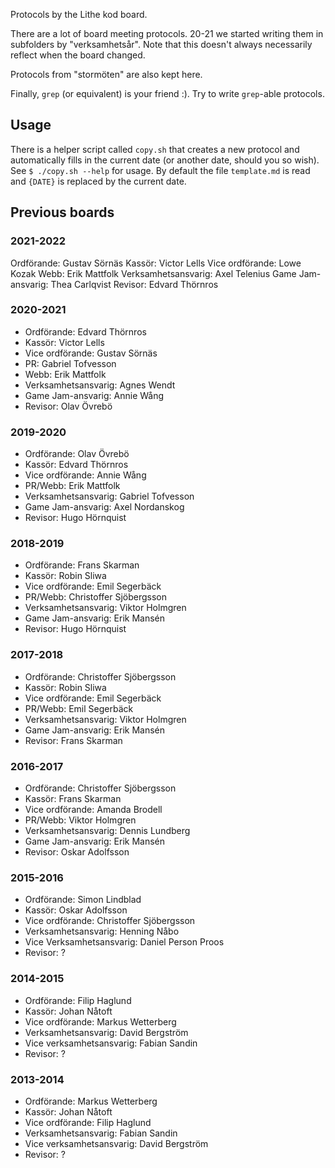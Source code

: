 Protocols by the Lithe kod board.

There are a lot of board meeting protocols. 20-21 we started writing them in
subfolders by "verksamhetsår". Note that this doesn't always necessarily reflect
when the board changed.

Protocols from "stormöten" are also kept here.

Finally, `grep` (or equivalent) is your friend :). Try to write `grep`-able
protocols.

## Usage

There is a helper script called `copy.sh` that creates a new protocol and
automatically fills in the current date (or another date, should you so wish).
See `$ ./copy.sh --help` for usage. By default the file `template.md` is read
and `{DATE}` is replaced by the current date.

## Previous boards

### 2021-2022

Ordförande: Gustav Sörnäs
Kassör: Victor Lells
Vice ordförande: Lowe Kozak
Webb: Erik Mattfolk
Verksamhetsansvarig: Axel Telenius
Game Jam-ansvarig: Thea Carlqvist
Revisor: Edvard Thörnros

### 2020-2021

- Ordförande: Edvard Thörnros
- Kassör: Victor Lells
- Vice ordförande: Gustav Sörnäs
- PR: Gabriel Tofvesson
- Webb: Erik Mattfolk
- Verksamhetsansvarig: Agnes Wendt
- Game Jam-ansvarig: Annie Wång
- Revisor: Olav Övrebö

### 2019-2020

- Ordförande: Olav Övrebö
- Kassör: Edvard Thörnros
- Vice ordförande: Annie Wång
- PR/Webb: Erik Mattfolk
- Verksamhetsansvarig: Gabriel Tofvesson
- Game Jam-ansvarig: Axel Nordanskog
- Revisor: Hugo Hörnquist

### 2018-2019

- Ordförande: Frans Skarman
- Kassör: Robin Sliwa
- Vice ordförande: Emil Segerbäck
- PR/Webb: Christoffer Sjöbergsson
- Verksamhetsansvarig: Viktor Holmgren
- Game Jam-ansvarig: Erik Mansén
- Revisor: Hugo Hörnquist

### 2017-2018

- Ordförande: Christoffer Sjöbergsson
- Kassör: Robin Sliwa
- Vice ordförande: Emil Segerbäck
- PR/Webb: Emil Segerbäck
- Verksamhetsansvarig: Viktor Holmgren
- Game Jam-ansvarig: Erik Mansén
- Revisor: Frans Skarman

### 2016-2017

- Ordförande: Christoffer Sjöbergsson
- Kassör: Frans Skarman
- Vice ordförande: Amanda Brodell
- PR/Webb: Viktor Holmgren
- Verksamhetsansvarig: Dennis Lundberg
- Game Jam-ansvarig: Erik Mansén
- Revisor: Oskar Adolfsson

### 2015-2016

- Ordförande: Simon Lindblad
- Kassör: Oskar Adolfsson
- Vice ordförande: Christoffer Sjöbergsson
- Verksamhetsansvarig: Henning Nåbo
- Vice Verksamhetsansvarig: Daniel Person Proos
- Revisor: ?

### 2014-2015

- Ordförande: Filip Haglund
- Kassör: Johan Nåtoft
- Vice ordförande: Markus Wetterberg
- Verksamhetsansvarig: David Bergström
- Vice verksamhetsansvarig: Fabian Sandin
- Revisor: ?

### 2013-2014

- Ordförande: Markus Wetterberg
- Kassör: Johan Nåtoft
- Vice ordförande: Filip Haglund
- Verksamhetsansvarig: Fabian Sandin
- Vice verksamhetsansvarig: David Bergström
- Revisor: ?
